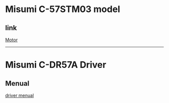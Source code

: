 # Misumi C-57STM03 model

## link
[Motor](https://kr.misumi-ec.com/vona2/detail/110310526859/?HissuCode=C-DR57A)

---

# Misumi C-DR57A Driver

## Menual
[driver menual](https://kr.misumi-ec.com/pdf/fa/manual/57.pdf)

